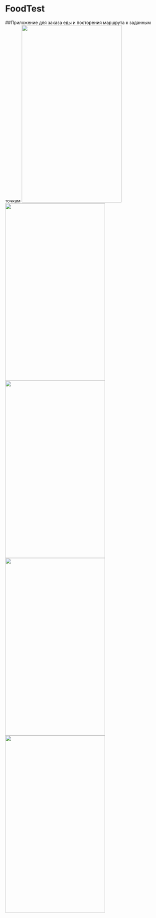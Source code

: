# FoodTest
##Приложение для заказа еды и посторения маршрута к заданным точкам
<img src="https://cloud.githubusercontent.com/assets/22887210/20178281/7e61e670-a761-11e6-8b0a-839417e350f9.png" width="320px" height="568px" /><br>
<img src="https://cloud.githubusercontent.com/assets/22887210/20178318/a803be4a-a761-11e6-93d2-e14a42619dcc.png" width="320px" height="568px" /><br>
<img src="https://cloud.githubusercontent.com/assets/22887210/20178320/a8d73dec-a761-11e6-888b-9a92771c6830.png" width="320px" height="568px" /><br>
<img src="https://cloud.githubusercontent.com/assets/22887210/20178325/aa3d17ba-a761-11e6-91a2-6dd366e6fac5.png" width="320px" height="568px" /><br>
<img src="https://cloud.githubusercontent.com/assets/22887210/20178328/abc380ba-a761-11e6-93ae-31026b877694.png" width="320px" height="568px" /><br>


